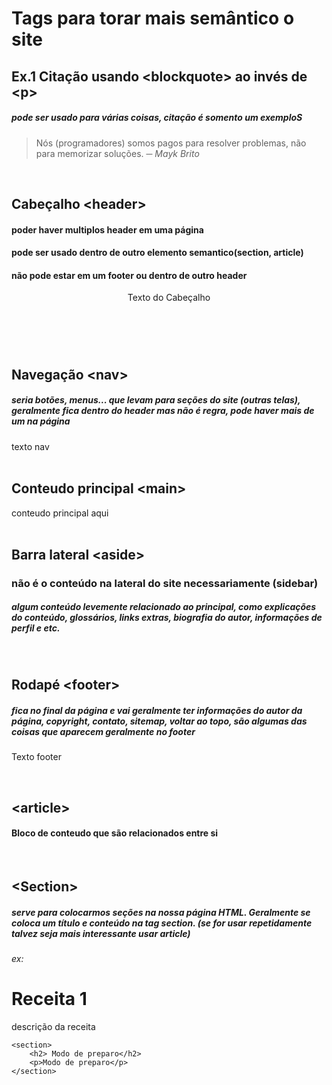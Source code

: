 # Tags para torar mais semântico o site

## Ex.1 Citação usando \<blockquote> ao invés de \<p>
##### pode ser usado para várias coisas, citação é somento um exemploS
<blockquote>
Nós (programadores) somos pagos para resolver problemas,
não para memorizar soluções.
												    <cite>─ Mayk Brito</cite>
</blockquote>
<br>


## Cabeçalho \<header>
#### poder haver multiplos header em uma página
#### pode ser usado dentro de outro elemento semantico(section, article)
#### não pode estar em um footer ou dentro de outro header
<header>
  Texto do Cabeçalho
</header>
<br>

## Navegação \<nav>
 ##### seria botões, menus... que levam para seções do site (outras telas), geralmente fica dentro do header mas não é regra, pode haver mais de um na página
<nav>
    texto nav
</nav>
<br>

## Conteudo principal \<main>
<main>
    conteudo principal aqui
</main>
<br>

## Barra lateral \<aside>
### não é o conteúdo na lateral do site necessariamente (sidebar)
##### algum conteúdo levemente relacionado ao principal, como explicações do conteúdo, glossários, links extras, biografia do autor, informações de perfil e etc.
<aside>
    <h3></h3>
    <dl> </dl>
</aside>
<br>

## Rodapé \<footer>
#####  fica no final da página e vai geralmente ter informações do autor da página, copyright, contato, sitemap, voltar ao topo, são algumas das coisas que aparecem geralmente no footer
<footer>
    <p>Texto footer</p>
</footer>
<br>

## \<article>
#### Bloco de conteudo que são relacionados entre si
<br>

## \<Section>
##### serve para colocarmos seções na nossa página HTML. Geralmente se coloca um título e conteúdo na tag section. (se for usar repetidamente talvez seja mais interessante usar article)
###### ex: 
<main>
    <h1>Receita 1</h1>
    <p>descrição da receita</p>

    <section>
        <h2> Modo de preparo</h2>
        <p>Modo de preparo</p>
    </section>
</main>